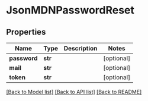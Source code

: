 # JsonMDNPasswordReset


## Properties
Name | Type | Description | Notes
------------ | ------------- | ------------- | -------------
**password** | **str** |  | [optional] 
**mail** | **str** |  | [optional] 
**token** | **str** |  | [optional] 

[[Back to Model list]](../README.md#documentation-for-models) [[Back to API list]](../README.md#documentation-for-api-endpoints) [[Back to README]](../README.md)


